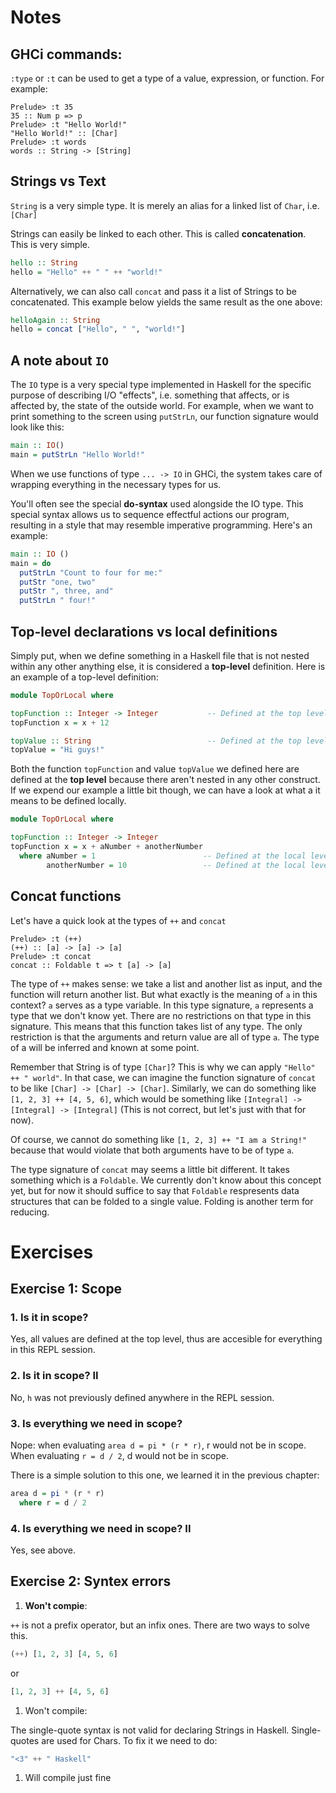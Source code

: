 
# Notes

## GHCi commands:

`:type` or `:t` can be used to get a type of a value, expression, or function. For example:

```
Prelude> :t 35
35 :: Num p => p
Prelude> :t "Hello World!"
"Hello World!" :: [Char]
Prelude> :t words
words :: String -> [String]
```

## Strings vs Text

`String` is a very simple type. It is merely an alias for a linked list of `Char`, i.e. `[Char]`

Strings can easily be linked to each other. This is called **concatenation**. This is very simple.

```haskell
hello :: String
hello = "Hello" ++ " " ++ "world!"
```

Alternatively, we can also call `concat` and pass it a list of Strings to be concatenated. This example below yields the same result as the one above:

```haskell
helloAgain :: String
hello = concat ["Hello", " ", "world!"]
```

## A note about `IO`

The `IO` type is a very special type implemented in Haskell for the specific purpose of describing I/O "effects", i.e. something that affects, or is affected by, the state of the outside world. For example, when we want to print something to the screen using `putStrLn`, our function signature would look like this:

```haskell
main :: IO()
main = putStrLn "Hello World!"
```

When we use functions of type `... -> IO` in GHCi, the system takes care of wrapping everything in the necessary types for us.

You'll often see the special **do-syntax** used alongside the IO type. This special syntax allows us to sequence effectful actions our program, resulting in a style that may resemble imperative programming. Here's an example:

```haskell
main :: IO ()
main = do
  putStrLn "Count to four for me:"
  putStr "one, two"
  putStr ", three, and"
  putStrLn " four!"
```

## Top-level declarations vs local definitions

Simply put, when we define something in a Haskell file that is not nested within any other anything else, it is considered a **top-level** definition. Here is an example of a top-level definition:

```haskell
module TopOrLocal where

topFunction :: Integer -> Integer           -- Defined at the top level 
topFunction x = x + 12 

topValue :: String                          -- Defined at the top level
topValue = "Hi guys!"
```

Both the function `topFunction` and value `topValue` we defined here are defined at the **top level** because there aren't nested in any other construct. If we expend our example a little bit though, we can have a look at what a it means to be defined locally.

```haskell
module TopOrLocal where

topFunction :: Integer -> Integer
topFunction x = x + aNumber + anotherNumber
  where aNumber = 1                        -- Defined at the local level
        anotherNumber = 10                 -- Defined at the local level
```

## Concat functions

Let's have a quick look at the types of `++` and `concat`

```
Prelude> :t (++)
(++) :: [a] -> [a] -> [a]
Prelude> :t concat
concat :: Foldable t => t [a] -> [a]
```

The type of `++` makes sense: we take a list and another list as input, and the function will return another list. But what exactly is the meaning of `a` in this context? `a` serves as a type variable. In this type signature, `a` represents a type that we don't know yet. There are no restrictions on that type in this signature. This means that this function takes list of any type. The only restriction is that the arguments and return value are all of type `a`. The type of a will be inferred and known at some point.

Remember that String is of type `[Char]`? This is why we can apply `"Hello" ++ " world"`. In that case, we can imagine the function signature of `concat` to be like `[Char] -> [Char] -> [Char]`. Similarly, we can do something like `[1, 2, 3] ++ [4, 5, 6]`, which would be something like `[Integral] -> [Integral] -> [Integral]` (This is not correct, but let's just with that for now).

Of course, we cannot do something like `[1, 2, 3] ++ "I am a String!"` because that would violate that both arguments have to be of type `a`.

The type signature of `concat` may seems a little bit different. It takes something which is a `Foldable`. We currently don't know about this concept yet, but for now it should suffice to say that `Foldable` respresents data structures that can be folded to a single value. Folding is another term for reducing.

# Exercises

## Exercise 1: Scope

### 1. Is it in scope?

Yes, all values are defined at the top level, thus are accesible for everything in this REPL session.

### 2. Is it in scope? II

No, `h` was not previously defined anywhere in the REPL session.

### 3. Is everything we need in scope?

Nope: when evaluating `area d = pi * (r * r)`, r would not be in scope. When evaluating `r = d / 2`, d would not be in scope.

There is a simple solution to this one, we learned it in the previous chapter:

```haskell
area d = pi * (r * r)
  where r = d / 2
```

### 4. Is everything we need in scope? II

Yes, see above.

## Exercise 2: Syntex errors

1.  **Won't compie**:

`++` is not a prefix operator, but an infix ones. There are two ways to solve this.

```haskell
(++) [1, 2, 3] [4, 5, 6]
```

or

```haskell
[1, 2, 3] ++ [4, 5, 6]
```

1.  Won't compile:

The single-quote syntax is not valid for declaring Strings in Haskell. Single-quotes are used for Chars. To fix it we need to do:

```haskell
"<3" ++ " Haskell"
```

1.  Will compile just fine
